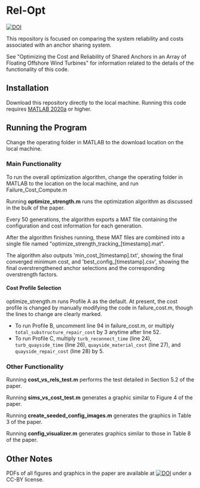 # Rel-Opt
[![DOI](https://zenodo.org/badge/228912373.svg)](https://zenodo.org/badge/latestdoi/228912373)

This repository is focused on comparing the system reliability and costs associated with an anchor sharing system.

See "Optimizing the Cost and Reliability of Shared Anchors in an Array of Floating Offshore Wind Turbines" for information related to the details of the functionality of this code.

## Installation
Download this repository directly to the local machine. Running this code requires [MATLAB 2020a](https://www.mathworks.com/downloads) or higher.

## Running the Program
Change the operating folder in MATLAB to the download location on the local machine.

### Main Functionality
To run the overall optimization algorithm, change the operating folder in MATLAB to the location on the local machine, and run Failure_Cost_Compute.m

Running **optimize_strength.m** runs the optimization algorithm as discussed in the bulk of the paper.

Every 50 generations, the algorithm exports a MAT file containing the configuration and cost information for each generation.

After the algorithm finishes running, these MAT files are combined into a single file named "optimize_strength_tracking_[timestamp].mat".

The algorithm also outputs 'min_cost_[timestamp].txt', showing the final converged minimum cost, and 'best_config_[timestamp].csv', showing the final overstrengthened anchor selections and the corresponding overstrength factors.

#### Cost Profile Selection
optimize_strength.m runs Profile A as the default. At present, the cost profile is changed by manually modifying the code in failure_cost.m, though the lines to change are clearly marked.
- To run Profile B, uncomment line 94 in failure_cost.m, or multiply `total_substructure_repair_cost` by 3 anytime after line 52.
- To run Profile C, multiply `turb_reconnect_time` (line 24), `turb_quayside_time` (line 26), `quayside_material_cost` (line 27), and `quayside_repair_cost` (line 28) by 5.

### Other Functionality
Running **cost_vs_rels_test.m** performs the test detailed in Section 5.2 of the paper.

Running **sims_vs_cost_test.m** generates a graphic similar to Figure 4 of the paper.

Running **create_seeded_config_images.m** generates the graphics in Table 3 of the paper.

Running **config_visualizer.m** generates graphics similar to those in Table 8 of the paper.

## Other Notes
PDFs of all figures and graphics in the paper are available at [![DOI](https://zenodo.org/badge/DOI/10.5281/zenodo.4059094.svg)](https://doi.org/10.5281/zenodo.4059094) under a CC-BY license.
